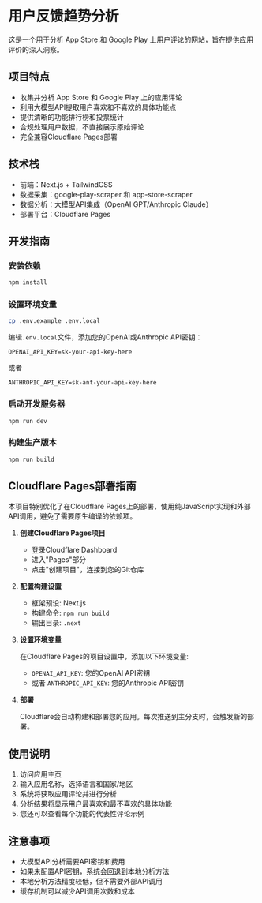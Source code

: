 # 用户反馈趋势分析

这是一个用于分析 App Store 和 Google Play 上用户评论的网站，旨在提供应用评价的深入洞察。

## 项目特点

- 收集并分析 App Store 和 Google Play 上的应用评论
- 利用大模型API提取用户喜欢和不喜欢的具体功能点
- 提供清晰的功能排行榜和投票统计
- 合规处理用户数据，不直接展示原始评论
- 完全兼容Cloudflare Pages部署

## 技术栈

- 前端：Next.js + TailwindCSS
- 数据采集：google-play-scraper 和 app-store-scraper
- 数据分析：大模型API集成（OpenAI GPT/Anthropic Claude）
- 部署平台：Cloudflare Pages

## 开发指南

### 安装依赖

```bash
npm install
```

### 设置环境变量

```bash
cp .env.example .env.local
```

编辑`.env.local`文件，添加您的OpenAI或Anthropic API密钥：

```
OPENAI_API_KEY=sk-your-api-key-here
```

或者

```
ANTHROPIC_API_KEY=sk-ant-your-api-key-here
```

### 启动开发服务器

```bash
npm run dev
```

### 构建生产版本

```bash
npm run build
```

## Cloudflare Pages部署指南

本项目特别优化了在Cloudflare Pages上的部署，使用纯JavaScript实现和外部API调用，避免了需要原生编译的依赖项。

1. **创建Cloudflare Pages项目**

   - 登录Cloudflare Dashboard
   - 进入"Pages"部分
   - 点击"创建项目"，连接到您的Git仓库

2. **配置构建设置**

   - 框架预设: Next.js
   - 构建命令: `npm run build`
   - 输出目录: `.next`

3. **设置环境变量**

   在Cloudflare Pages的项目设置中，添加以下环境变量:
   
   - `OPENAI_API_KEY`: 您的OpenAI API密钥
   - 或者 `ANTHROPIC_API_KEY`: 您的Anthropic API密钥

4. **部署**

   Cloudflare会自动构建和部署您的应用。每次推送到主分支时，会触发新的部署。

## 使用说明

1. 访问应用主页
2. 输入应用名称，选择语言和国家/地区
3. 系统将获取应用评论并进行分析
4. 分析结果将显示用户最喜欢和最不喜欢的具体功能
5. 您还可以查看每个功能的代表性评论示例

## 注意事项

- 大模型API分析需要API密钥和费用
- 如果未配置API密钥，系统会回退到本地分析方法
- 本地分析方法精度较低，但不需要外部API调用
- 缓存机制可以减少API调用次数和成本 